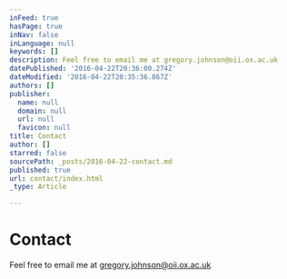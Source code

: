 ```yaml
---
inFeed: true
hasPage: true
inNav: false
inLanguage: null
keywords: []
description: Feel free to email me at gregory.johnson@oii.ox.ac.uk
datePublished: '2016-04-22T20:36:00.274Z'
dateModified: '2016-04-22T20:35:36.867Z'
authors: []
publisher:
  name: null
  domain: null
  url: null
  favicon: null
title: Contact
author: []
starred: false
sourcePath: _posts/2016-04-22-contact.md
published: true
url: contact/index.html
_type: Article

---
```

# Contact

Feel free to email me at gregory.johnson@oii.ox.ac.uk